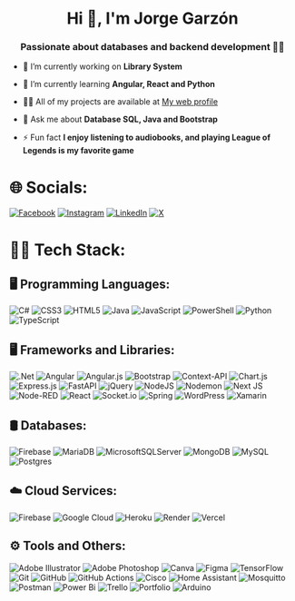 <h1 align="center">Hi 👋, I'm Jorge Garzón</h1>
<h3 align="center">Passionate about databases and backend development 💾🚀</h3>

- 🔭 I’m currently working on **Library System**

- 🌱 I’m currently learning **Angular, React and Python**

- 👨‍💻 All of my projects are available at [My web profile](https://jgarzon97.github.io/Perfil_web/)

- 💬 Ask me about **Database SQL, Java and Bootstrap**

- ⚡ Fun fact **I enjoy listening to audiobooks, and playing League of Legends is my favorite game**

# 🌐 Socials:
[![Facebook](https://img.shields.io/badge/Facebook-%231877F2.svg?logo=Facebook&logoColor=white)](https://facebook.com/jgarzon97) [![Instagram](https://img.shields.io/badge/Instagram-%23E4405F.svg?logo=Instagram&logoColor=white)](https://instagram.com/jgarzon97) [![LinkedIn](https://img.shields.io/badge/LinkedIn-%230077B5.svg?logo=linkedin&logoColor=white)](https://linkedin.com/in/jgarzon97) [![X](https://img.shields.io/badge/X-black.svg?logo=X&logoColor=white)](https://x.com/jgarzon97) 

# 👨‍💻 Tech Stack:

## 🖥️ Programming Languages:
![C#](https://img.shields.io/badge/c%23-%23239120.svg?style=flat&logo=csharp&logoColor=white) 
![CSS3](https://img.shields.io/badge/css3-%231572B6.svg?style=flat&logo=css3&logoColor=white) 
![HTML5](https://img.shields.io/badge/html5-%23E34F26.svg?style=flat&logo=html5&logoColor=white) 
![Java](https://img.shields.io/badge/java-%23ED8B00.svg?style=flat&logo=openjdk&logoColor=white) 
![JavaScript](https://img.shields.io/badge/javascript-%23323330.svg?style=flat&logo=javascript&logoColor=%23F7DF1E) 
![PowerShell](https://img.shields.io/badge/PowerShell-%235391FE.svg?style=flat&logo=powershell&logoColor=white) 
![Python](https://img.shields.io/badge/python-3670A0?style=flat&logo=python&logoColor=ffdd54) 
![TypeScript](https://img.shields.io/badge/typescript-%23007ACC.svg?style=flat&logo=typescript&logoColor=white) 

## 🖥️ Frameworks and Libraries:
![.Net](https://img.shields.io/badge/.NET-5C2D91?style=flat&logo=.net&logoColor=white) 
![Angular](https://img.shields.io/badge/angular-%23DD0031.svg?style=flat&logo=angular&logoColor=white) 
![Angular.js](https://img.shields.io/badge/angular.js-%23E23237.svg?style=flat&logo=angularjs&logoColor=white) 
![Bootstrap](https://img.shields.io/badge/bootstrap-%238511FA.svg?style=flat&logo=bootstrap&logoColor=white) 
![Context-API](https://img.shields.io/badge/Context--Api-000000?style=flat&logo=react) 
![Chart.js](https://img.shields.io/badge/chart.js-F5788D.svg?style=flat&logo=chart.js&logoColor=white) 
![Express.js](https://img.shields.io/badge/express.js-%23404d59.svg?style=flat&logo=express&logoColor=%2361DAFB) 
![FastAPI](https://img.shields.io/badge/FastAPI-005571?style=flat&logo=fastapi) 
![jQuery](https://img.shields.io/badge/jquery-%230769AD.svg?style=flat&logo=jquery&logoColor=white) 
![NodeJS](https://img.shields.io/badge/node.js-6DA55F?style=flat&logo=node.js&logoColor=white) 
![Nodemon](https://img.shields.io/badge/NODEMON-%23323330.svg?style=flat&logo=nodemon&logoColor=%BBDEAD) 
![Next JS](https://img.shields.io/badge/Next-black?style=flat&logo=next.js&logoColor=white) 
![Node-RED](https://img.shields.io/badge/Node--RED-%238F0000.svg?style=flat&logo=node-red&logoColor=white) 
![React](https://img.shields.io/badge/react-%2320232a.svg?style=flat&logo=react&logoColor=%2361DAFB) 
![Socket.io](https://img.shields.io/badge/Socket.io-black?style=flat&logo=socket.io&badgeColor=010101) 
![Spring](https://img.shields.io/badge/spring-%236DB33F.svg?style=flat&logo=spring&logoColor=white) 
![WordPress](https://img.shields.io/badge/WordPress-%23117AC9.svg?style=flat&logo=WordPress&logoColor=white) 
![Xamarin](https://img.shields.io/badge/Xamarin-3199DC?style=flat&logo=xamarin&logoColor=white) 

## 🛢️ Databases:
![Firebase](https://img.shields.io/badge/firebase-%23039BE5.svg?style=flat&logo=firebase) 
![MariaDB](https://img.shields.io/badge/MariaDB-003545?style=flat&logo=mariadb&logoColor=white) 
![MicrosoftSQLServer](https://img.shields.io/badge/Microsoft%20SQL%20Server-CC2927?style=flat&logo=microsoft%20sql%20server&logoColor=white) 
![MongoDB](https://img.shields.io/badge/MongoDB-%234ea94b.svg?style=flat&logo=mongodb&logoColor=white) 
![MySQL](https://img.shields.io/badge/mysql-4479A1.svg?style=flat&logo=mysql&logoColor=white) 
![Postgres](https://img.shields.io/badge/postgres-%23316192.svg?style=flat&logo=postgresql&logoColor=white) 

## ☁️ Cloud Services:
![Firebase](https://img.shields.io/badge/firebase-%23039BE5.svg?style=flat&logo=firebase) 
![Google Cloud](https://img.shields.io/badge/GoogleCloud-%234285F4.svg?style=flat&logo=google-cloud&logoColor=white) 
![Heroku](https://img.shields.io/badge/heroku-%23430098.svg?style=flat&logo=heroku&logoColor=white) 
![Render](https://img.shields.io/badge/Render-%46E3B7.svg?style=flat&logo=render&logoColor=white) 
![Vercel](https://img.shields.io/badge/vercel-%23000000.svg?style=flat&logo=vercel&logoColor=white) 

## ⚙️ Tools and Others:
![Adobe Illustrator](https://img.shields.io/badge/adobe%20illustrator-%23FF9A00.svg?style=flat&logo=adobe%20illustrator&logoColor=white) 
![Adobe Photoshop](https://img.shields.io/badge/adobe%20photoshop-%2331A8FF.svg?style=flat&logo=adobe%20photoshop&logoColor=white) 
![Canva](https://img.shields.io/badge/Canva-%2300C4CC.svg?style=flat&logo=Canva&logoColor=white) 
![Figma](https://img.shields.io/badge/figma-%23F24E1E.svg?style=flat&logo=figma&logoColor=white) 
![TensorFlow](https://img.shields.io/badge/TensorFlow-%23FF6F00.svg?style=flat&logo=TensorFlow&logoColor=white) 
![Git](https://img.shields.io/badge/git-%23F05033.svg?style=flat&logo=git&logoColor=white) 
![GitHub](https://img.shields.io/badge/github-%23121011.svg?style=flat&logo=github&logoColor=white) 
![GitHub Actions](https://img.shields.io/badge/github%20actions-%232671E5.svg?style=flat&logo=githubactions&logoColor=white) 
![Cisco](https://img.shields.io/badge/cisco-%23049fd9.svg?style=flat&logo=cisco&logoColor=black) 
![Home Assistant](https://img.shields.io/badge/home%20assistant-%2341BDF5.svg?style=flat&logo=home-assistant&logoColor=white) 
![Mosquitto](https://img.shields.io/badge/mosquitto-%233C5280.svg?style=flat&logo=eclipsemosquitto&logoColor=white) 
![Postman](https://img.shields.io/badge/Postman-FF6C37?style=flat&logo=postman&logoColor=white) 
![Power Bi](https://img.shields.io/badge/power_bi-F2C811?style=flat&logo=powerbi&logoColor=black) 
![Trello](https://img.shields.io/badge/Trello-%23026AA7.svg?style=flat&logo=Trello&logoColor=white) 
![Portfolio](https://img.shields.io/badge/Portfolio-%23000000.svg?style=flat&logo=firefox&logoColor=#FF7139) 
![Arduino](https://img.shields.io/badge/-Arduino-00979D?style=flat&logo=Arduino&logoColor=white)

